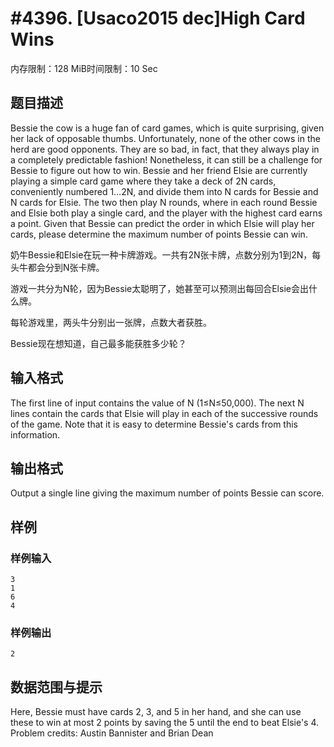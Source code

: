 # #4396. [Usaco2015 dec]High Card Wins 

内存限制：128 MiB时间限制：10 Sec

## 题目描述

Bessie the cow is a huge fan of card games, which is quite surprising, given her lack of opposable thumbs. Unfortunately, none of the other cows in the herd are good opponents. They are so bad, in fact, that they always play in a completely predictable fashion! Nonetheless, it can still be a challenge for Bessie to figure out how to win.
Bessie and her friend Elsie are currently playing a simple card game where they take a deck of 2N cards, conveniently numbered 1&hellip;2N, and divide them into N cards for Bessie and N cards for Elsie. The two then play N rounds, where in each round Bessie and Elsie both play a single card, and the player with the highest card earns a point.
Given that Bessie can predict the order in which Elsie will play her cards, please determine the maximum number of points Bessie can win.

奶牛Bessie和Elsie在玩一种卡牌游戏。一共有2N张卡牌，点数分别为1到2N，每头牛都会分到N张卡牌。

游戏一共分为N轮，因为Bessie太聪明了，她甚至可以预测出每回合Elsie会出什么牌。

每轮游戏里，两头牛分别出一张牌，点数大者获胜。

Bessie现在想知道，自己最多能获胜多少轮？

## 输入格式

The first line of input contains the value of N (1&le;N&le;50,000).
The  next N lines contain the cards that Elsie will play in each of the  successive rounds of the game. Note that it is easy to determine  Bessie's cards from this information.

## 输出格式

Output a single line giving the maximum number of points Bessie can score.

## 样例

### 样例输入

    
    3
    1
    6
    4
    

### 样例输出

    
    2
    

## 数据范围与提示

Here, Bessie must have cards 2, 3, and 5 in her hand, and she can use these to win at most 2 points by saving the 5 until the end to beat Elsie's 4.
Problem credits: Austin Bannister and Brian Dean

